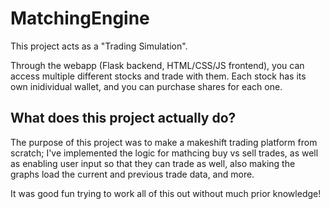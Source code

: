 # MatchingEngine

This project acts as a "Trading Simulation".

Through the webapp (Flask backend, HTML/CSS/JS frontend), you can access multiple different stocks and trade with them. Each stock has its own inidividual wallet, and you can purchase shares for each one.

## What does this project actually do?

The purpose of this project was to make a makeshift trading platform from scratch; I've implemented the logic for mathcing buy vs sell trades, as well as enabling user input so that they can trade as well, also making the graphs load the current and previous trade data, and more.

It was good fun trying to work all of this out without much prior knowledge!
